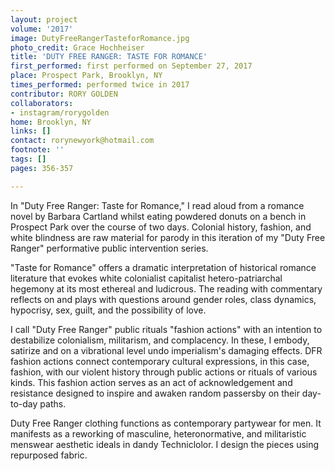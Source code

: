 ```yaml
---
layout: project
volume: '2017'
image: DutyFreeRangerTasteforRomance.jpg
photo_credit: Grace Hochheiser
title: 'DUTY FREE RANGER: TASTE FOR ROMANCE'
first_performed: first performed on September 27, 2017
place: Prospect Park, Brooklyn, NY
times_performed: performed twice in 2017
contributor: RORY GOLDEN
collaborators:
- instagram/rorygolden
home: Brooklyn, NY
links: []
contact: rorynewyork@hotmail.com
footnote: ''
tags: []
pages: 356-357

---
```


In "Duty Free Ranger: Taste for Romance," I read aloud from a romance novel by Barbara Cartland whilst eating powdered donuts on a bench in Prospect Park over the course of two days. Colonial history, fashion, and white blindness are raw material for parody in this iteration of my "Duty Free Ranger" performative public intervention series.

"Taste for Romance" offers a dramatic interpretation of historical romance literature that evokes white colonialist capitalist hetero-patriarchal hegemony at its most ethereal and ludicrous. The reading with commentary reflects on and plays with questions around gender roles, class dynamics, hypocrisy, sex, guilt, and the possibility of love.

I call "Duty Free Ranger" public rituals "fashion actions" with an intention to destabilize colonialism, militarism, and complacency. In these, I embody, satirize and on a vibrational level undo imperialism's damaging effects. DFR fashion actions connect contemporary cultural expressions, in this case, fashion, with our violent history through public actions or rituals of various kinds. This fashion action serves as an act of acknowledgement and resistance designed to inspire and awaken random passersby on their day-to-day paths.

Duty Free Ranger clothing functions as contemporary partywear for men. It manifests as a reworking of masculine, heteronormative, and militaristic menswear aesthetic ideals in dandy Techniclolor. I design the pieces using repurposed fabric.
